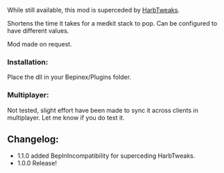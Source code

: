 ﻿While still available, this mod is superceded by [HarbTweaks](https://thunderstore.io/package/Harb/HarbTweaks/).

Shortens the time it takes for a medkit stack to pop.
Can be configured to have different values.

Mod made on request. 

### Installation: 
Place the dll in your Bepinex/Plugins folder.


### Multiplayer:
Not tested, slight effort have been made to sync it across clients in multiplayer. Let me know if you do test it.

## Changelog:
- 1.1.0 added BepInIncompatibility for superceding HarbTweaks.
- 1.0.0 Release!